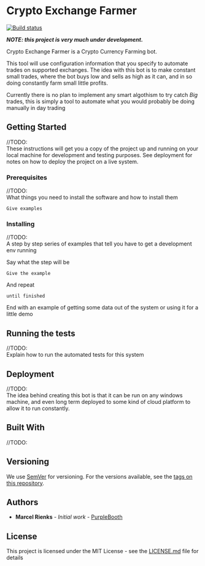 # Crypto Exchange Farmer

[![Build status](https://ci.appveyor.com/api/projects/status/tdt1ejffp8wyl8de?svg=true)](https://ci.appveyor.com/project/marcelrienks/cryptoexchangefarmer)

**_NOTE: this project is very much under development._**

Crypto Exchange Farmer is a Crypto Currency Farming bot.  

This tool will use configuration information that you specify to automate trades on supported exchanges. The idea with this bot is to make constant small trades, where the bot buys low and sells as high as it can, and in so doing constantly farm small little profits.  

Currently there is no plan to implement any smart algothism to try catch _Big_ trades, this is simply a tool to automate what you would probably be doing manually in day trading

## Getting Started

//TODO:  
These instructions will get you a copy of the project up and running on your local machine for development and testing purposes. See deployment for notes on how to deploy the project on a live system.

### Prerequisites

//TODO:  
What things you need to install the software and how to install them

```
Give examples
```

### Installing

//TODO:  
A step by step series of examples that tell you have to get a development env running

Say what the step will be

```
Give the example
```

And repeat

```
until finished
```

End with an example of getting some data out of the system or using it for a little demo

## Running the tests

//TODO:  
Explain how to run the automated tests for this system

## Deployment

//TODO:  
The idea behind creating this bot is that it can be run on any windows machine, and even long term deployed to some kind of cloud platform to allow it to run constantly.

## Built With

//TODO:

## Versioning

We use [SemVer](http://semver.org/) for versioning. For the versions available, see the [tags on this repository](https://github.com/your/project/tags). 

## Authors

* **Marcel Rienks** - *Initial work* - [PurpleBooth](https://github.com/marcelrienks)

## License

This project is licensed under the MIT License - see the [LICENSE.md](LICENSE.md) file for details
